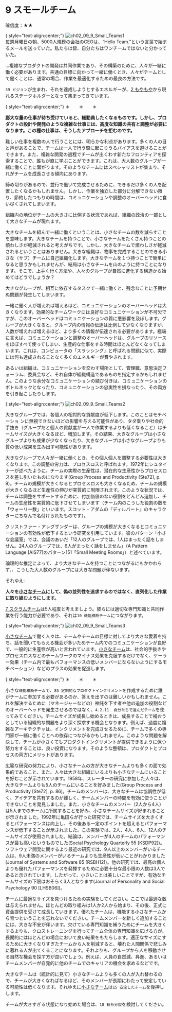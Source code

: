 # 9 スモールチーム

確信度：★★

{:style="text-align:center;"}
![ch02_09_9_Small_Teams1](Images/ch02_09_9_Small_Teams1.png)<br>
毎週月曜日の朝、5000人規模の会社のCEOは、“Hello Team.”という言葉で始まるメールを送っていた。私たちは皆、自分たちはワンチームではないと分かっていた。

...複雑なプロダクトの開発は共同作業であり、その構築のために、人々が一緒に働く必要があります。共通の目標に向かって一緒に働くとき、人々がチームとして働くことは、通常の場合、作業を最適化するための最良の方法です。

`39 ビジョン`​が生まれ、それを達成しようとするエネルギーが、[2 もやもや](ch02_02_2_The_Mist.md)から現れるステークホルダーとなって集まってきています。

{:style="text-align:center;"}
＊　　＊　　＊

**膨大な量の仕事が待ち受けていると、総動員したくなるものです。しかし、プロダクトの設計や開発のような複雑な仕事には、高度な知識の共有と調整が必要になります。この種の仕事は、そうしたアプローチを拒むのです。**

難しい仕事を複数の人で行うことには、明らかな利点があります。多くの人の目と声があることで、チームは一人で行う際に起こりうるバイアスを避けることができます。また、複雑な開発の過程でチームが出くわす新たなフロンティアを探索することで、誰もが直に学ぶことができます。これは、大人数のグループが一緒に働くことに繋がります。そのようなチームにはスペシャリストが集まり、それがチームを成長させる傾向にあります。

締め切りがあるので、並行で働いて完成させるために、できるだけ多くの人を配置したくなるかもしれません。しかし、作業を独立した部分に分解できない限り、節約したつもりの時間は、コミュニケーションや調整のオーバーヘッドに食い尽くされてしまいます。

組織内の地位がチームの大きさに比例する状況であれば、組織の政治の一部として大きなチームが現れます。

大きなチームを組んで一緒に働くということは、小さなチームの数を減らすことを意味します。大きなチームを持つことで、小さなチームをたくさん持つことの煩わしさが軽減されると考えがちです。しかし、大きなチームで煩わしさが軽減されるということはありません。大きな組織は、物事を完成することのできる小さな（サブ）チームに自己組織化します。大きなチームを１つ持つことで簡単になると思うかもしれませんが、結局は小さなチームを山のように持つことになります。そこで、上手く行く方法や、人々のグループが自然に進化する構造から始めてはどうでしょうか？

大きなグループが、相互に依存するタスクで一緒に働くと、残念なことに予期せぬ問題が発生してしまいます。

一緒に働く人が増えれば増えるほど、コミュニケーションのオーバーヘッドは大きくなります。効果的なチームワークには良好なコミュニケーションが不可欠ですが、このオーバーヘッドはコミュニケーションの質に悪影響を及ぼします。グループが大きくなると、グループ内の情報の伝達は比例して少なくなりますが、人数が増えれば増えるほど、より多くの情報が伝達される必要があります。極端に言えば、コミュニケーションと調整のオーバーヘッドは、グループのリソースをほぼすべて使ってしまい、生産的な仕事をする時間はほとんどなくなってしまいます。これは、コンピュータの「スラッシング」と呼ばれる問題に似て、実際には何も達成されることなく多くのエネルギーが費やされます。

あるいは組織は、コミュニケーションを交わす場所として、管理職、意思決定フォーラム、委員会など、それ自体が組織構造であるものを指定するかもしれません。このような余分なコミュニケーションの結び付きは、コミュニケーションのボトルネックとなったり、コミュニケーションの忠実性を損なったり、その両方を引き起こしたりします。

{:style="text-align:center;"}
![ch02_09_9_Small_Teams2](Images/ch02_09_9_Small_Teams2.png)

大きなグループでは、各個人の相対的な貢献度が低下します。このことはモチベーショ ンに無視できないほどの影響を与える可能性があり、タダ乗りや社会的手抜き（グループだと個人の貢献度が一人で作業するよりも低くなること）はチームサイズが大きくなるほど、増加します。その結果、大きなグループは小さなグループよりも成果が少なくなったり、大きなグループは小さなグループよりも質の低い成果を生み出す可能性があります。

大きなグループで人々が一緒に働くとき、その個人個人を調整する必要性は大きくなります。この調整の労力は、プロセスロスと呼ばれます。1972年にシュタイナーが述べたように、チームの実際の生産性は、潜在的な生産性からプロセスロスを差し引いたものになります(Group Process and Productivity [Ste72], p. 9)。チームの規模が大きくなるとプロセスロスも大きくなるため、チームの規模が大きくなるほど生産性の伸びが実質的に制限されます。このような状況では、チームは調整をサポートするために、付加価値のない役割をどんどん追加し、チームの生産性を実質的に低下させてしまいます（チーム内のこうした役割の数を「ウォーリー数」といいます。スコット・アダムの『ディルバート』のキャラクターにちなんで名付けられたものです）。

クリストファー・アレグザンダーは、グループの規模が大きくなるとコミュニケーションの有効性が低下するという研究を引用しています。彼のパターン「小さな会議室」では、会議のあいだ「12人のグループでは、1人はまったく話をしません。24人のグループでは、6人がまったく話をしません」（A Pattern Language [AIS77]のパターン151「Small Meeting Rooms」）と述べています。

論理的な推定によって、より大きなチームを持つことにつながるにもかかわらず、、こうした大人数のグループには大きな問題が伴ないます。

それゆえ:

**人々を[小さなチーム](ch02_09_9_Small_Teams.md)にして、偽の並列性を追求するのではなく、直列化した作業に取り組むようにします。**

[7 スクラムチーム](ch02_07_7_Scrum_Team.md)​は5人程度と考えましょう。彼らには適切な専門知識と共同作業を行う能力が必要であり、それは​`10 機能横断チーム`につながります。

{:style="text-align:center;"}
![ch02_09_9_Small_Teams3](Images/ch02_09_9_Small_Teams3.png)

[小さなチーム](ch02_09_9_Small_Teams.md)で働く人々は、チームやチームの目標に対してより大きな愛着を持ち、話を聞いてもらえる機会が多いためチーム内でのコミュニケーションが良好で、一般的に生産性が高いと言われています。[小さなチーム](ch02_09_9_Small_Teams.md)は、社会的手抜きやプロセスロスなどのチームワークのマイナス効果を克服するだけでなく、ケーラー効果（チーム内で最もパフォーマンスの低いメンバーにならないようにするモチベーション）などのプラスの効果を促進します。

{:style="text-align:center;"}
＊　　＊　　＊

小さな`機能横断チーム`で、​​`85 定期的なプロダクトインクリメント`を作成するために誰がチームに参加する必要があるのか、答えを出すのは難しいかもしれません。これを解決するために（マネージャーなどの）神託を下す者や他の追加の役割などのオーバーヘッドを発生させるのではなく、`4.2.11. 自分たちで選んだチーム`を使ってみてください。チームサイズが成長し始めるときは、成長することで補おうとしている組織的な問題をより深く探求する機会となります。例えば、過度に複雑なアーキテクチャは、インクリメントを完成させるために、チームで多くの専門家が一緒に働くことへの依存につながるかもしれません。このような問題を解決して、チームが小さくてもプロダクトインクリメントが提供できるように保つ努力をすることは、良い投資になります。そのような整頓は、プロダクトとプロセスの両方にメリットがあります。

広範な研究の努力により、小さなチームの方が大きなチームよりも多くの面で効果的であること、また、人々は大きな組織にいるよりも小さなチームにいることを好むことが示されています。1958年、スレーターの研究に参加した人々は、大きなチームよりも5人のチームにいることを好みました(Group Process and Productivity [Ste72], p. 86)。チームのメンバーは、大きなチームは協調性が低く、アイデアを共有するのが難しく、チームメンバーの時間を有効に使うことができないことを発見しました。また、小さなチームのメンバー（2人から4人）は5人までのチームに所属することを好み、小さなチームサイズが好まれることが示されました。1992年に亀田らが行った研究では、チームサイズを大きくするとパフォーマンスは向上し、その後ある一定のポイントを超えるとパフォーマンスが低下することが示されました。この実験では、2人、4人、6人、12人のチームサイズが使用されました。結論は、メンバーが4人のチームのパフォーマンスが最も高いというものでした(Social Psychology Quarterly 55 [KSDP92])。ソフトウェア開発に関するより最近の研究では、9人以上のメンバーがいるチームは、9人未満のメンバーがいるチームよりも生産性が低いことがわかりました(Journal of Systems and Software 85 [RSBH12])。他の研究では、最高の個人よりも優れたパフォーマンスを発揮するために必要十分な最小限の人数は3人であると示されています。したがって、小さいことは美しいことですが、有効なチームサイズの下限はおそらく3人となります(Journal of Personality and Social Psychology 90 [LHSB06])。

チームに最適なサイズを見つけるための実験をしてください。ここでは最適な数は与えられません。ほとんどの取り組みは1人か2人から始まり、その後、正式に資金提供を受けて成長していきます。優れたチームは、機能する小さなチームから育つということを忘れないでください。チームメンバーを新しく追加することには、大きな不安が伴います。欠けている専門知識を補うためにチームを大きくするよりも、クロストレーニングを行ってチーム全体の専門知識を広げる方が、長期的にはほとんどの場合において良い結果をもたらします。適正なサイズにするために大きくなりすぎたチームから人を削減すると、壊れた人間関係で悲しみに暮れる人が出てくることになります。それよりも、グループから人を移動させる自然な機会を探す方が良いでしょう。例えば、人員の自然減、昇進、あるいはチームメンバーが自発的に他のチームでのキャリアの機会を求めるなどです。

大きなチームは（統計的に見て）小さなチームよりも多くの人が入れ替わるので、チームが大きくなればなるほど、そのメンバーが長期にわたって安定している可能性は低くなります。それゆえに[小さなチーム](ch02_09_9_Small_Teams.md)は​`15 安定したチーム`を後押しします。

チームが大きすぎる状態になり始めた場合は、​`18 有糸分裂`を検討してください。

